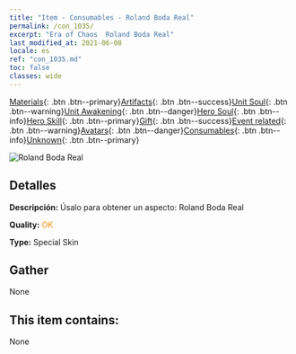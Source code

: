 ```yaml
---
title: "Item - Consumables - Roland Boda Real"
permalink: /con_1035/
excerpt: "Era of Chaos  Roland Boda Real"
last_modified_at: 2021-06-08
locale: es
ref: "con_1035.md"
toc: false
classes: wide
---
```

 [Materials](/ItemsES/){: .btn .btn--primary}[Artifacts](/ItemsES/Artifacts/){: .btn .btn--success}[Unit Soul](/ItemsES/UnitSoul/){: .btn .btn--warning}[Unit Awakening](/ItemsES/UnitAwakening/){: .btn .btn--danger}[Hero Soul](/ItemsES/HeroSoul/){: .btn .btn--info}[Hero Skill](/ItemsES/HeroSkill/){: .btn .btn--primary}[Gift](/ItemsES/Gift/){: .btn .btn--success}[Event related](/ItemsES/Events/){: .btn .btn--warning}[Avatars](/ItemsES/Avatars/){: .btn .btn--danger}[Consumables](/ItemsES/Consumables/){: .btn .btn--info}[Unknown](/ItemsES/Unknown/){: .btn .btn--primary}

 ![Roland Boda Real](/images/h/h_Roland7.jpg)

## Detalles
 **Descripción:** Úsalo para obtener un aspecto: Roland Boda Real

 **Quality:** <span style="color: #FF8C00">OK</span>

 **Type:** Special Skin

## Gather

  None

## This item contains:

  None

